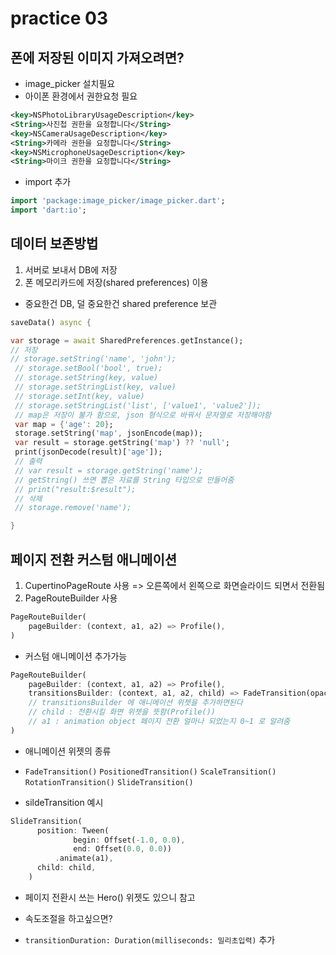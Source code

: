 # practice 03
## 폰에 저장된 이미지 가져오려면?
- image_picker 설치필요
- 아이폰 환경에서 권한요청 필요
```xml
<key>NSPhotoLibraryUsageDescription</key>
<String>사진첩 권한을 요청합니다</String>
<key>NSCameraUsageDescription</key>
<String>카메라 권한을 요청합니다</String>
<key>NSMicrophoneUsageDescription</key>
<String>마이크 권한을 요청합니다</String>
```
- import 추가
```dart
import 'package:image_picker/image_picker.dart';
import 'dart:io';
```

## 데이터 보존방법
1. 서버로 보내서 DB에 저장
2. 폰 메모리카드에 저장(shared preferences) 이용
- 중요한건 DB, 덜 중요한건 shared preference 보관
```dart
saveData() async {

var storage = await SharedPreferences.getInstance();
// 저장
// storage.setString('name', 'john');
 // storage.setBool('bool', true);
 // storage.setString(key, value)
 // storage.setStringList(key, value)
 // storage.setInt(key, value)
 // storage.setStringList('list', ['value1', 'value2']);
 // map은 저장이 불가 함으로, json 형식으로 바꿔서 문자열로 저장해야함
 var map = {'age': 20};
 storage.setString('map', jsonEncode(map));
 var result = storage.getString('map') ?? 'null';
 print(jsonDecode(result)['age']);
 // 출력
 // var result = storage.getString('name');
 // getString() 쓰면 뽑은 자료를 String 타입으로 만들어줌
 // print("result:$result");
 // 삭제
 // storage.remove('name');

}
```

## 페이지 전환 커스텀 애니메이션
1. CupertinoPageRoute 사용 => 오른쪽에서 왼쪽으로 화면슬라이드 되면서 전환됨
2. PageRouteBuilder 사용
```dart
PageRouteBuilder(
    pageBuilder: (context, a1, a2) => Profile(),
)
```
- 커스텀 애니메이션 추가가능
```dart
PageRouteBuilder(
    pageBuilder: (context, a1, a2) => Profile(),
    transitionsBuilder: (context, a1, a2, child) => FadeTransition(opacity: a1, child: child),
    // transitionsBuilder 에 애니메이션 위젯을 추가하면된다
    // child : 전환시킬 화면 위젯을 뜻함(Profile())
    // a1 : animation object 페이지 전환 얼마나 되었는지 0~1 로 알려줌
)
```
- 애니메이션 위젯의 종류
- `FadeTransition()` `PositionedTransition()` `ScaleTransition()` `RotationTransition()` `SlideTransition()`

- sildeTransition 예시
```dart
SlideTransition(
      position: Tween(
              begin: Offset(-1.0, 0.0),
              end: Offset(0.0, 0.0))
          .animate(a1),
      child: child,
    )
```
- 페이지 전환시 쓰는 Hero() 위젯도 있으니 참고

- 속도조절을 하고싶으면?
- `transitionDuration: Duration(milliseconds: 밀리초입력)` 추가